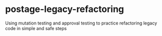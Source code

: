 # postage-legacy-refactoring
Using mutation testing and approval testing to practice refactoring legacy code in simple and safe steps



